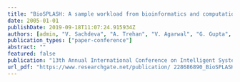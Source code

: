 ```yaml
---
title: "BioSPLASH: A sample workload from bioinformatics and computational biology for optimizing next-generation high-performance computer systems. Poster Session"
date: 2005-01-01
publishDate: 2019-09-18T11:07:24.915934Z
authors: [admin, "V. Sachdeva", "A. Trehan", "V. Agarwal", "G. Gupta", "A. N. Singh"]
publication_types: ["paper-conference"]
abstract: ""
featured: false
publication: "13th Annual International Conference on Intelligent Systems for Molecular Biology (ISMB 2005), Detroit, MI, June 25-29, 2005"
url_pdf: "https://www.researchgate.net/publication/ 228686890_BioSPLASH_A_Sample_Workload_For_Bioinformatics_And_Computational_Biology_For_Optimizing_Next_-_Generation_Performance_Computer_Systems"
---
```



